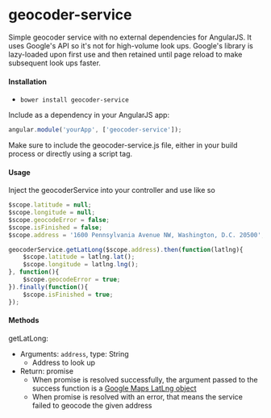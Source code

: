 geocoder-service
================

Simple geocoder service with no external dependencies for AngularJS. It uses Google's API so it's not for high-volume look ups. Google's library is lazy-loaded upon first use and then retained until page reload to make subsequent look ups faster.

#### Installation
* ````bower install geocoder-service````

Include as a dependency in your AngularJS app:
````javascript
angular.module('yourApp', ['geocoder-service']);
````

Make sure to include the geocoder-service.js file, either in your build process or directly using a script tag.

#### Usage

Inject the geocoderService into your controller and use like so

````javascript
$scope.latitude = null;
$scope.longitude = null;
$scope.geocodeError = false;
$scope.isFinished = false;
$scope.address = '1600 Pennsylvania Avenue NW, Washington, D.C. 20500';

geocoderService.getLatLong($scope.address).then(function(latlng){
	$scope.latitude = latlng.lat();
	$scope.longitude = latlng.lng();
}, function(){
	$scope.geocodeError = true;
}).finally(function(){
	$scope.isFinished = true;
});
````

#### Methods

getLatLong:
* Arguments: ````address````, type: String
  * Address to look up
* Return: promise
  * When promise is resolved successfully, the argument passed to the success function is a [Google Maps LatLng object](https://developers.google.com/maps/documentation/javascript/examples/map-latlng-literal)
  * When promise is resolved with an error, that means the service failed to geocode the given address